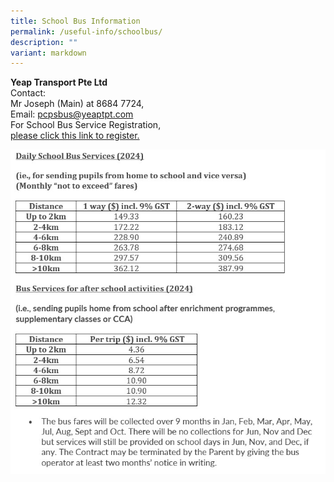 ```yaml
---
title: School Bus Information
permalink: /useful-info/schoolbus/
description: ""
variant: markdown
---
```

<b>Yeap Transport Pte Ltd</b><br>
Contact: <br>Mr Joseph (Main) at 8684 7724,<br> 
Email: pcpsbus@yeaptpt.com<br>
For School Bus Service Registration, <br>
[please click this link to register.](https://ytmsonline.yeaptpt.com/onlineregistration_site/Register?sitename=pcps)


![](/images/Useful%20Info/bus%202024.jpg)